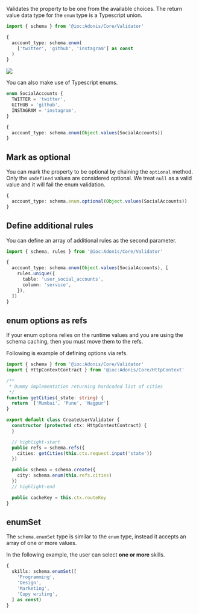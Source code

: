Validates the property to be one from the available choices. The return value data type for the `enum` type is a Typescript union.

```ts
import { schema } from '@ioc:Adonis/Core/Validator'

{
  account_type: schema.enum(
    ['twitter', 'github', 'instagram'] as const
  )
}
```

![](https://res.cloudinary.com/adonis-js/image/upload/q_auto,f_auto/v1618248238/v5/literal-union-enum.jpg)

You can also make use of Typescript enums.

```ts
enum SocialAccounts {
  TWITTER = 'twitter',
  GITHUB = 'github',
  INSTAGRAM = 'instagram',
}

{
  account_type: schema.enum(Object.values(SocialAccounts))
}
```

## Mark as optional
You can mark the property to be optional by chaining the `optional` method. Only the `undefined` values are considered optional. We treat `null` as a valid value and it will fail the enum validation.

```ts
{
  account_type: schema.enum.optional(Object.values(SocialAccounts))
}
```

## Define additional rules
You can define an array of additional rules as the second parameter.

```ts
import { schema, rules } from '@ioc:Adonis/Core/Validator'

{
  account_type: schema.enum(Object.values(SocialAccounts), [
    rules.unique({
      table: 'user_social_accounts',
      column: 'service',
    }),
  ])
}
```

## enum options as refs
If your enum options relies on the runtime values and you are using the schema caching, then you must move them to the refs.

Following is example of defining options via refs.

```ts
import { schema } from '@ioc:Adonis/Core/Validator'
import { HttpContextContract } from '@ioc:Adonis/Core/HttpContext'

/**
 * Dummy implementation returning hardcoded list of cities
 */
function getCities(_state: string) {
  return  ['Mumbai', 'Pune', 'Nagpur']
}

export default class CreateUserValidator {
  constructor (protected ctx: HttpContextContract) {
  }

  // highlight-start
  public refs = schema.refs({
    cities: getCities(this.ctx.request.input('state'))
  })

  public schema = schema.create({
    city: schema.enum(this.refs.cities)
  })
  // highlight-end

  public cacheKey = this.ctx.routeKey
}
```

## enumSet
The `schema.enumSet` type is similar to the `enum` type, instead it accepts an array of one or more values.

In the following example, the user can select **one or more** skills.

```ts
{
  skills: schema.enumSet([
    'Programming',
    'Design',
    'Marketing',
    'Copy writing',
  ] as const)
}
```
